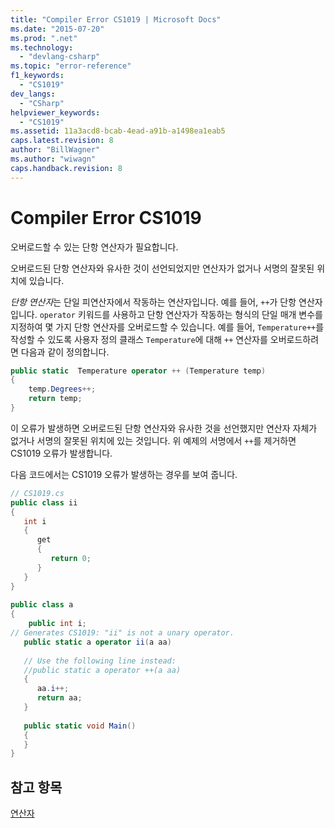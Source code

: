 ```yaml
---
title: "Compiler Error CS1019 | Microsoft Docs"
ms.date: "2015-07-20"
ms.prod: ".net"
ms.technology: 
  - "devlang-csharp"
ms.topic: "error-reference"
f1_keywords: 
  - "CS1019"
dev_langs: 
  - "CSharp"
helpviewer_keywords: 
  - "CS1019"
ms.assetid: 11a3acd8-bcab-4ead-a91b-a1498ea1eab5
caps.latest.revision: 8
author: "BillWagner"
ms.author: "wiwagn"
caps.handback.revision: 8
---
```

# Compiler Error CS1019
오버로드할 수 있는 단항 연산자가 필요합니다.  
  
 오버로드된 단항 연산자와 유사한 것이 선언되었지만 연산자가 없거나 서명의 잘못된 위치에 있습니다.  
  
 *단항 연산자*는 단일 피연산자에서 작동하는 연산자입니다.  예를 들어, `++`가 단항 연산자입니다.  `operator` 키워드를 사용하고 단항 연산자가 작동하는 형식의 단일 매개 변수를 지정하여 몇 가지 단항 연산자를 오버로드할 수 있습니다.  예를 들어, `Temperature++`를 작성할 수 있도록 사용자 정의 클래스 `Temperature`에 대해 `++` 연산자를 오버로드하려면 다음과 같이 정의합니다.  
  
```c#  
public static  Temperature operator ++ (Temperature temp)  
{  
    temp.Degrees++;  
    return temp;  
}  
```  
  
 이 오류가 발생하면 오버로드된 단항 연산자와 유사한 것을 선언했지만 연산자 자체가 없거나 서명의 잘못된 위치에 있는 것입니다.  위 예제의 서명에서 `++`를 제거하면 CS1019 오류가 발생합니다.  
  
 다음 코드에서는 CS1019 오류가 발생하는 경우를 보여 줍니다.  
  
```c#  
// CS1019.cs  
public class ii  
{  
   int i  
   {  
      get  
      {  
         return 0;  
      }  
   }  
}  
  
public class a  
{  
    public int i;  
// Generates CS1019: "ii" is not a unary operator.  
   public static a operator ii(a aa)     
  
   // Use the following line instead:  
   //public static a operator ++(a aa)  
   {  
      aa.i++;  
      return aa;   
   }  
  
   public static void Main()  
   {  
   }  
}  
```  
  
## 참고 항목  
 [연산자](../../../csharp/programming-guide/statements-expressions-operators/operators.md)
